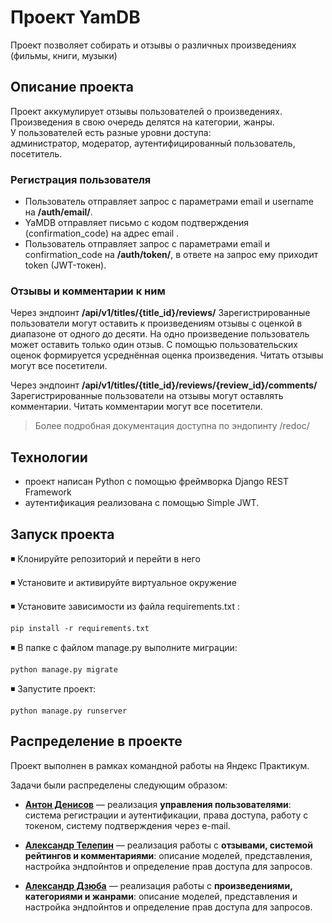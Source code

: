 
# Проект YamDB  
  
Проект позволяет собирать и отзывы о различных произведениях (фильмы, книги, музыки)  
  
## Описание проекта  
  
Проект аккумулирует отзывы пользователей о произведениях.  
Произведения в свою очередь делятся на категории, жанры.  
У пользователей есть разные уровни доступа:  
администратор, модератор, аутентифицированный пользователь, посетитель. 

### Регистрация пользователя  
- Пользователь отправляет запрос с параметрами email и username на **/auth/email/**.  
- YaMDB отправляет письмо с кодом подтверждения (confirmation_code) на адрес email . 
- Пользователь отправляет запрос с параметрами email и confirmation_code на **/auth/token/**, в ответе на запрос ему приходит token (JWT-токен).  

### Отзывы и комментарии к ним 
Через эндпоинт **/api/v1/titles/{title_id}/reviews/**
Зарегистрированные пользователи могут оставить к произведениям отзывы с оценкой в диапазоне от одного до десяти. На одно произведение пользователь может оставить только один отзыв. С помощью пользовательских оценок формируется усреднённая оценка произведения. Читать отзывы могут все посетители. 

Через эндпоинт **/api/v1/titles/{title_id}/reviews/{review_id}/comments/**
Зарегистрированные пользователи на отзывы могут оставлять комментарии. Читать комментарии могут все посетители.
 

> Более подробная документация доступна по эндопинту  /redoc/

## Технологии  
  
- проект написан Python с помощью фреймворка Django REST Framework  
- аутентификация реализована с помощью Simple JWT.  

## Запуск проекта
◾ Клонируйте репозиторий и перейти в него

◾ Установите и активируйте виртуальное окружение

◾ Установите зависимости из файла requirements.txt :
```
pip install -r requirements.txt
```
◾ В папке с файлом manage.py выполните миграции:
```
python manage.py migrate
```
◾ Запустите проект:
```
python manage.py runserver
```
 

## Распределение в проекте
Проект выполнен в рамках командной работы на Яндекс Практикум.

Задачи были распределены следующим образом:
- **[Антон Денисов](https://github.com/SemenSemenuch)** — реализация **управления пользователями**: система регистрации и аутентификации, права доступа, работу с токеном, систему подтверждения через e-mail.

- **[Александр Телепин](https://github.com/sasha0090)** — реализация работы с **отзывами, системой рейтингов и комментариями**: описание моделей, представления, настройка эндпойнтов и определение прав доступа для запросов. 

- **[Александр Дзюба](https://github.com/AlDzu)** — реализация работы с **произведениями, категориями и жанрами**: описание моделей, представления и настройка эндпойнтов  и определение прав доступа для запросов.
